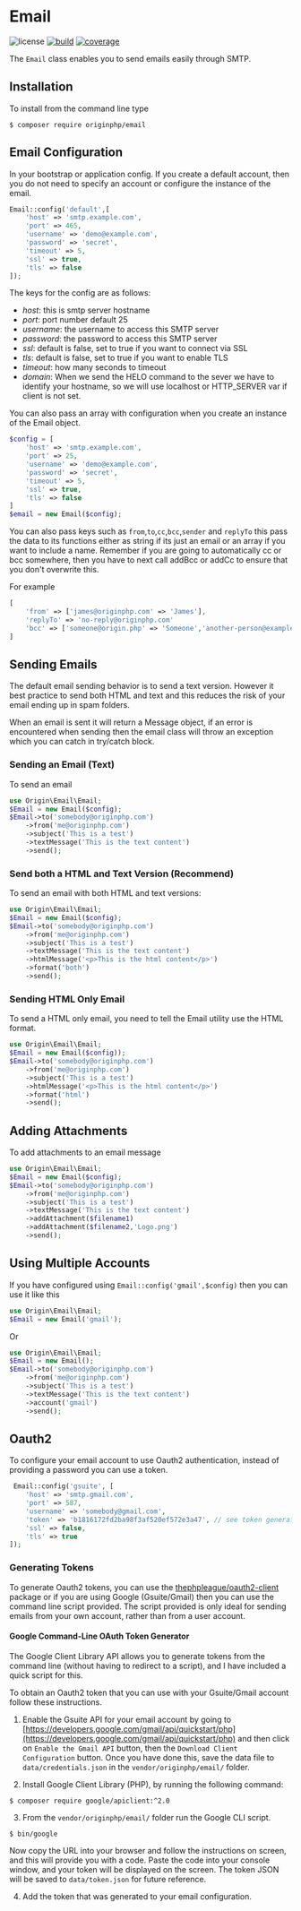 # Email

![license](https://img.shields.io/badge/license-MIT-brightGreen.svg)
[![build](https://travis-ci.org/originphp/email.svg?branch=master)](https://travis-ci.org/originphp/email)
[![coverage](https://coveralls.io/repos/github/originphp/email/badge.svg?branch=master)](https://coveralls.io/github/originphp/email?branch=master)

The `Email` class enables you to send emails easily through SMTP.

## Installation

To install from the command line type

```linux
$ composer require originphp/email
```

## Email Configuration

In your bootstrap or application config. If you create a default account, then you do not need to specify an account or configure the instance of the email.

```php
Email::config('default',[
    'host' => 'smtp.example.com',
    'port' => 465,
    'username' => 'demo@example.com',
    'password' => 'secret',
    'timeout' => 5,
    'ssl' => true,
    'tls' => false
]);
```

The keys for the config are as follows:

- _host_: this is smtp server hostname
- _port_: port number default 25
- _username_: the username to access this SMTP server
- _password_: the password to access this SMTP server
- _ssl_: default is false, set to true if you want to connect via SSL
- _tls_: default is false, set to true if you want to enable TLS
- _timeout_: how many seconds to timeout
- _domain_: When we send the HELO command to the sever we have to identify your hostname, so we will use localhost or HTTP_SERVER var if client is not set.

You can also pass an array with configuration when you create an instance of the Email object.

```php
$config = [
    'host' => 'smtp.example.com',
    'port' => 25,
    'username' => 'demo@example.com',
    'password' => 'secret',
    'timeout' => 5,
    'ssl' => true,
    'tls' => false
]
$email = new Email($config);
```

You can also pass keys such as `from`,`to`,`cc`,`bcc`,`sender` and `replyTo` this pass the data to its functions either as string if its just an email or an array if you want to include a name. Remember if you are going to automatically cc or bcc somewhere, then you have to next call addBcc or addCc to ensure that you don't overwrite this.

For example

```php
[
    'from' => ['james@originphp.com' => 'James'],
    'replyTo' => 'no-reply@originphp.com'
    'bcc' => ['someone@origin.php' => 'Someone','another-person@example.com']
]
```

## Sending Emails

The default email sending behavior is to send a text version. However it best practice to send both HTML and text and this reduces the risk of your email ending up in spam folders.

When an email is sent it will return a Message object, if an error is encountered when sending then the email class will throw an exception which you can catch in try/catch block.

### Sending an Email (Text)

To send an email

```php
use Origin\Email\Email;
$Email = new Email($config);
$Email->to('somebody@originphp.com')
    ->from('me@originphp.com')
    ->subject('This is a test')
    ->textMessage('This is the text content')
    ->send();
```

### Send both a HTML and Text Version (Recommend)

To send an email with both HTML and text versions:

```php
use Origin\Email\Email;
$Email = new Email($config);
$Email->to('somebody@originphp.com')
    ->from('me@originphp.com')
    ->subject('This is a test')
    ->textMessage('This is the text content')
    ->htmlMessage('<p>This is the html content</p>')
    ->format('both')
    ->send();
```

### Sending HTML Only Email

To send a HTML only email, you need to tell the Email utility use the HTML format.

```php
use Origin\Email\Email;
$Email = new Email($config));
$Email->to('somebody@originphp.com')
    ->from('me@originphp.com')
    ->subject('This is a test')
    ->htmlMessage('<p>This is the html content</p>')
    ->format('html')
    ->send();
```

## Adding Attachments

To add attachments to an email message

```php
use Origin\Email\Email;
$Email = new Email($config);
$Email->to('somebody@originphp.com')
    ->from('me@originphp.com')
    ->subject('This is a test')
    ->textMessage('This is the text content')
    ->addAttachment($filename1)
    ->addAttachment($filename2,'Logo.png')
    ->send();
```

## Using Multiple Accounts

If you have configured using `Email::config('gmail',$config)` then you can use it like this

```php
use Origin\Email\Email;
$Email = new Email('gmail');
```

Or

```php
use Origin\Email\Email;
$Email = new Email();
$Email->to('somebody@originphp.com')
    ->from('me@originphp.com')
    ->subject('This is a test')
    ->textMessage('This is the text content')
    ->account('gmail')
    ->send();
```

## Oauth2

To configure your email account to use Oauth2 authentication, instead of providing a password
you can use a token.

```php
 Email::config('gsuite', [
    'host' => 'smtp.gmail.com',
    'port' => 587,
    'username' => 'somebody@gmail.com',
    'token' => 'b1816172fd2ba98f3af520ef572e3a47', // see token generation below
    'ssl' => false,
    'tls' => true
]);
```

### Generating Tokens

To generate Oauth2 tokens, you can use the [thephpleague/oauth2-client](https://github.com/thephpleague/oauth2-client) package or if you are using Google (Gsuite/Gmail) then you can use the command line script provided. The script provided is only ideal for sending emails from your own account, rather than from a user account.

#### Google Command-Line OAuth Token Generator

The Google Client Library API allows you to generate tokens from the command line (without having to redirect to a script), and I have included a quick script for this.

To obtain an Oauth2 token that you can use with your Gsuite/Gmail account follow these instructions.

1. Enable the Gsuite API for your email account by going to [https://developers.google.com/gmail/api/quickstart/php](https://developers.google.com/gmail/api/quickstart/php) and then click on `Enable the Gmail API` button, then the `Download Client Configuration` button. Once you have done this, save the data file to `data/credentials.json` in the `vendor/originphp/email/` folder.

2. Install Google Client Library (PHP), by running the following command:

```linux
$ composer require google/apiclient:^2.0
```

3. From the `vendor/originphp/email/` folder run the Google CLI script.

```linux
$ bin/google
```

Now copy the URL into your browser and follow the instructions on screen, and this will provide you with a code. Paste the code into your console window, and your token will be displayed on the screen. The token JSON will be saved to `data/token.json` for future reference.

4. Add the token that was generated to your email configuration.